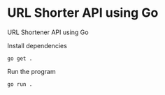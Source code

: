 # URL Shorter API using Go

URL Shortener API using Go 


Install dependencies

```
go get .
```

Run the program
```
go run .
```